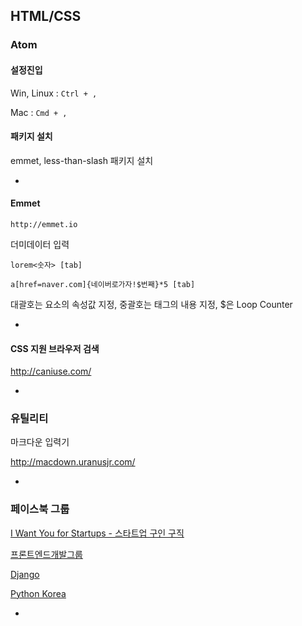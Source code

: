## HTML/CSS

### Atom

#### 설정진입

Win, Linux : `Ctrl + ,`

Mac : `Cmd + ,`


#### 패키지 설치

emmet, less-than-slash 패키지 설치

-

#### Emmet

`http://emmet.io`

더미데이터 입력

`lorem<숫자> [tab]`

`a[href=naver.com]{네이버로가자!$번째}*5 [tab]`

대괄호는 요소의 속성값 지정, 중괄호는 태그의 내용 지정, $은 Loop Counter


-


#### CSS 지원 브라우저 검색

<http://caniuse.com/>

-


### 유틸리티

마크다운 입력기

<http://macdown.uranusjr.com/>


-

### 페이스북 그룹

[I Want You for Startups - 스타트업 구인 구직](https://www.facebook.com/groups/iwantyouforstartups)

[​프론트엔드개발그룹](https://www.facebook.com/groups/webfrontend/)

[Django](https://www.facebook.com/groups/django/)

[Python Korea](https://www.facebook.com/groups/pythonkorea/)


-

